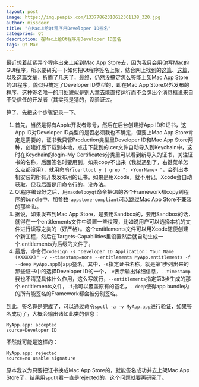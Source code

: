 ```yaml
---
layout: post
image: https://img.peapix.com/13377862310612361138_320.jpg
author: missdeer
title: "在Mac上给Qt程序用Developer ID签名"
categories: Qt
description: 在Mac上给Qt程序用Developer ID签名
tags: Qt Mac 
---
```

最近想着赶紧弄个程序出来上架到Mac App Store去，因为我只会用Qt写Mac的GUI程序，所以要研究一下如何把Qt程序签名上架，结合网上找到的[这篇](www.sollyu.com/mac-qt-program-released/)、[这篇](http://blog.qt.io/blog/2012/04/03/how-to-publish-qt-applications-in-the-mac-app-store-2/)，以及[这篇](http://blog.qt.io/blog/2014/10/29/an-update-on-os-x-code-signing/)文章，折腾了几天了，最终，仍然没搞定怎么签能上架Mac App Store的Qt程序，貌似只搞定了Developer ID类型的，即在Mac App Store以外发布的程序，这种签名唯一的用处貌似是别人拿去能直接运行而不会弹出个消息框说来自不受信任的开发者（其实我是猜的，没验证过。

算了，先把这个步骤记录一下。

1. 首先，当然是得有Apple开发者账号，然后在后台创建好App ID和证书，这App ID对Developer ID类型的是否必须我也不确定，但要上Mac App Store肯定是需要的，证书我只管Production类型里Developer ID和Mac App Store两种，创建好后下载到本地，点击下载到的.cer文件自动导入到Keychain中，这时在Keychain的login-My Certificates分类里可以看到新导入的证书，关注证书的名称，后面签名时要用到，如果copy不出来（我就遇到了，右键菜单怎么点都没用），就用命令行`certtool y | grep ": <YourName> "`，会列出本机安装的所有开发发布用的证书。如果是用Xcode，就不用记，Xcode会自动获取，但我后面是用命令行的，没办法。
2. Qt程序编译好之后，用`macdelpoyqt`命令把Qt的各个Framework都copy到程序的bundle中，加参数`-appstore-compliant`可以跳过Mac App Store不兼容的那些lib。
3. 据说，如果发布到Mac App Store，是要用Sandbox的，要用Sandbox的话，就得在一个entitlements文件中设置一些权限，比如说用户可以选择本机的文件进行读写之类的（好严格）。这个entitlements文件可以用Xcode随便创建个新工程，然后在Targets-Capabilities里设置然后就自动生成一个.entitlements为后缀的文件了。
4. 最后，命令行`codesign -s "Developer ID Application: Your Name (XXXXXX)" -v --timestamp=none --entitlements MyApp.entitlements -f --deep MyApp.app`对app签名。其中，`-s`指定证书名称，就是第1步列出来的那些证书中的选择Developer ID的一个，`-v`表示输出详细信息，`--timestamp`我也不清楚具体什么作用，这么写就行，`--entitlements`指定第3步生成的那个.entitlements文件，`-f`指可以覆盖原有的签名，`--deep`使得app bundle内的所有能签名的Framework都会被分别签名。

到此，签名算是完成了，可以通过命令`spctl -a -v MyApp.app`进行验证，如果签名成功了，大概会输出诸如此类的信息：

```
MyApp.app: accepted
source=Developer ID
```

不然就可能是这样的：

```
MyApp.app: rejected
source=no usable signature
```

原本我以为只要把证书换成Mac App Store的，就能签名成功并去上架Mac App Store了，结果用`spctl`看一直是rejected的，这个问题就要再研究了。
